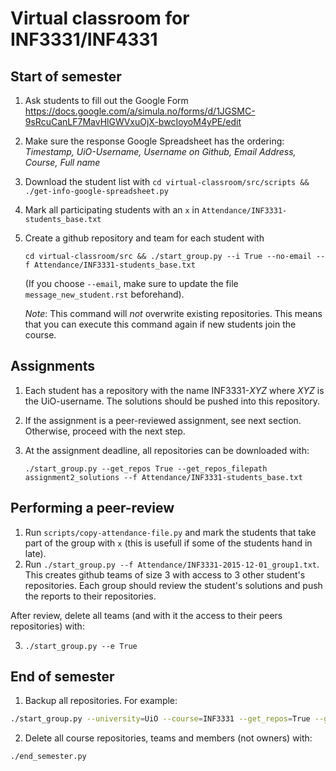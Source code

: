 Virtual classroom for INF3331/INF4331
=====================================

Start of semester
-----------------

1. Ask students to fill out the Google Form https://docs.google.com/a/simula.no/forms/d/1JGSMC-9sRcuCanLF7MavHlGWVxuOjX-bwcIoyoM4yPE/edit
2. Make sure the response Google Spreadsheet has the ordering: *Timestamp, UiO-Username, Username on Github, Email Address, Course, Full name*
3. Download the student list with `cd virtual-classroom/src/scripts && ./get-info-google-spreadsheet.py`
4. Mark all participating students with an `x` in `Attendance/INF3331-students_base.txt`
4. Create a github repository and team for each student with 

   `cd virtual-classroom/src && ./start_group.py --i True --no-email --f Attendance/INF3331-students_base.txt`

   (If you choose `--email`, make sure to update the file `message_new_student.rst` beforehand).
   
   *Note*: This command will *not* overwrite existing repositories. This means that you can execute this command again if new students join the course.

Assignments
-----------
1. Each student has a repository with the name INF3331-*XYZ* where *XYZ* is the UiO-username. The solutions should be pushed into this repository.
2. If the assignment is a peer-reviewed assignment, see next section. Otherwise, proceed with the next step.
3. At the assignment deadline, all repositories can be downloaded with:

   `./start_group.py --get_repos True --get_repos_filepath assignment2_solutions --f Attendance/INF3331-students_base.txt`
   

Performing a peer-review
------------------------
1. Run `scripts/copy-attendance-file.py` and mark the students that take part of the group with `x` (this is usefull if some of the students hand in late).
2. Run `./start_group.py --f Attendance/INF3331-2015-12-01_group1.txt`. This creates github teams of size 3 with access to 3 other student's repositories. Each group should review the student's solutions and push the reports to their repositories.

After review, delete all teams (and with it the access to their peers repositories) with:

3. `./start_group.py --e True`

End of semester
---------------

1. Backup all repositories. For example:

```bash
./start_group.py --university=UiO --course=INF3331 --get_repos=True --get_repos_filepath=../repos_2015
```

2. Delete all course repositories, teams and members (not owners) with:

```bash
./end_semester.py
```
